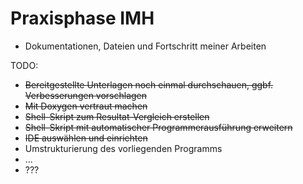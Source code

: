 # Praxisphase IMH
- Dokumentationen, Dateien und Fortschritt meiner Arbeiten

TODO:
- ~~Bereitgestellte Unterlagen noch einmal durchschauen, ggbf. Verbesserungen vorschlagen~~
- ~~Mit Doxygen vertraut machen~~
- ~~Shell-Skript zum Resultat-Vergleich erstellen~~
- ~~Shell-Skript mit automatischer Programmerausführung erweitern~~
- ~~IDE auswählen und einrichten~~
- Umstrukturierung des vorliegenden Programms
- ...
- ???

